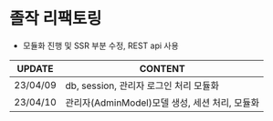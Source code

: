 # 졸작 리팩토링

- 모듈화 진행 및 SSR 부분 수정, REST api 사용

|UPDATE|CONTENT|
|--|--|
|23/04/09|db, session, 관리자 로그인 처리 모듈화|
|23/04/10|관리자(AdminModel)모델 생성, 세션 처리, 모듈화|



